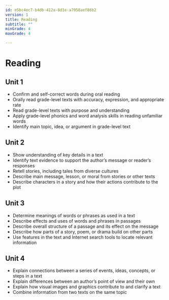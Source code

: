 ```yaml
---
id: e5bc4ec7-b4db-412a-8d1e-a7958aef86b2
version: 1
title: Reading
subtitle: ""
minGrade: 4
maxGrade: 4

---
```

# Reading


## Unit 1
* Confirm and self-correct words during oral reading
* Orally read grade-level texts with accuracy, expression, and appropriate rate
* Read grade-level texts with purpose and understanding
* Apply grade-level phonics and word analysis skills in reading unfamiliar words
* Identify main topic, idea, or argument in grade-level text

## Unit 2
* Show understanding of key details in a text
* Identify text evidence to support the author’s message or reader’s responses
* Retell stories, including tales from diverse cultures
* Describe main message, lesson, or moral from stories or other texts
* Describe characters in a story and how their actions contribute to the plot

## Unit 3
* Determine meanings of words or phrases as used in a text
* Describe effects and uses of words and phrases in passages
* Describe overall structure of a passage and its effect on the message
* Describe how parts of a story, poem, or drama build on other parts
* Use features in the text and Internet search tools to locate relevant information

## Unit 4
* Explain connections between a series of events, ideas, concepts, or steps in a text
* Explain differences between an author’s point of view and their own
* Explain how visual images and graphics contribute to and clarify a text
* Combine information from two texts on the same topic